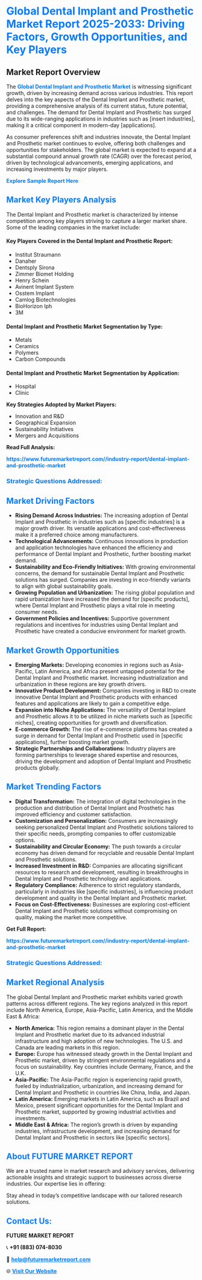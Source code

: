 <h1 style="color: #007BFF;">Global Dental Implant and Prosthetic Market Report 2025-2033: Driving Factors, Growth Opportunities, and Key Players</h1>

<section id="overview">
<h2>Market Report Overview</h2>
<p>The <a href="https://www.futuremarketreport.com//industry-report/dental-implant-and-prosthetic-market" style="color: #007BFF; text-decoration: none;"><strong>Global Dental Implant and Prosthetic Market</strong></a> is witnessing significant growth, driven by increasing demand across various industries. This report delves into the key aspects of the Dental Implant and Prosthetic market, providing a comprehensive analysis of its current status, future potential, and challenges. The demand for Dental Implant and Prosthetic has surged due to its wide-ranging applications in industries such as [insert industries], making it a critical component in modern-day [applications].</p>
<p>As consumer preferences shift and industries innovate, the Dental Implant and Prosthetic market continues to evolve, offering both challenges and opportunities for stakeholders. The global market is expected to expand at a substantial compound annual growth rate (CAGR) over the forecast period, driven by technological advancements, emerging applications, and increasing investments by major players.</p>
</section>

<section id="overview">
<p><a href="https://www.futuremarketreport.com//request-sample/reportId=50636" style="color: #007BFF; text-decoration: none;"><strong>Explore Sample Report Here</strong></a></p>
</section>

<section id="key-players">
<h2 style="color: #007BFF;">Market Key Players Analysis</h2>
<p>The Dental Implant and Prosthetic market is characterized by intense competition among key players striving to capture a larger market share. Some of the leading companies in the market include:</p>
<h4>Key Players Covered in the Dental Implant and Prosthetic Report:</h4>
<ul><li>Institut Straumann</li><li>Danaher</li><li>Dentsply Sirona</li><li>Zimmer Biomet Holding</li><li>Henry Schein</li><li>Avinent Implant System</li><li>Osstem Implant</li><li>Camlog Biotechnologies</li><li>BioHorizon Iph</li><li>3M</li></ul>
<h4>Dental Implant and Prosthetic Market Segmentation by Type:</h4>
<ul><li>Metals</li><li>Ceramics</li><li>Polymers</li><li>Carbon Compounds</li></ul>

<h4>Dental Implant and Prosthetic Market Segmentation by Application:</h4>
<ul><li>Hospital</li><li>Clinic</li></ul>
<p><strong>Key Strategies Adopted by Market Players:</strong></p>
<ul>
<li>Innovation and R&D</li>
<li>Geographical Expansion</li>
<li>Sustainability Initiatives</li>
<li>Mergers and Acquisitions</li>
</ul>
</section>

<section>
<p><strong>Read Full Analysis: </strong></p><a href="https://www.futuremarketreport.com//industry-report/dental-implant-and-prosthetic-market" style="color: #007BFF; text-decoration: none;"><strong>https://www.futuremarketreport.com//industry-report/dental-implant-and-prosthetic-market</strong></a>
<h3 style="color: #007BFF;">Strategic Questions Addressed:</h3>
</section>

<section id="driving-factors">
<h2 style="color: #007BFF;">Market Driving Factors</h2>
<ul>
<li><strong>Rising Demand Across Industries:</strong> The increasing adoption of Dental Implant and Prosthetic in industries such as [specific industries] is a major growth driver. Its versatile applications and cost-effectiveness make it a preferred choice among manufacturers.</li>
<li><strong>Technological Advancements:</strong> Continuous innovations in production and application technologies have enhanced the efficiency and performance of Dental Implant and Prosthetic, further boosting market demand.</li>
<li><strong>Sustainability and Eco-Friendly Initiatives:</strong> With growing environmental concerns, the demand for sustainable Dental Implant and Prosthetic solutions has surged. Companies are investing in eco-friendly variants to align with global sustainability goals.</li>
<li><strong>Growing Population and Urbanization:</strong> The rising global population and rapid urbanization have increased the demand for [specific products], where Dental Implant and Prosthetic plays a vital role in meeting consumer needs.</li>
<li><strong>Government Policies and Incentives:</strong> Supportive government regulations and incentives for industries using Dental Implant and Prosthetic have created a conducive environment for market growth.</li>
</ul>
</section>

<section id="growth-opportunities">
<h2 style="color: #007BFF;">Market Growth Opportunities</h2>
<ul>
<li><strong>Emerging Markets:</strong> Developing economies in regions such as Asia-Pacific, Latin America, and Africa present untapped potential for the Dental Implant and Prosthetic market. Increasing industrialization and urbanization in these regions are key growth drivers.</li>
<li><strong>Innovative Product Development:</strong> Companies investing in R&D to create innovative Dental Implant and Prosthetic products with enhanced features and applications are likely to gain a competitive edge.</li>
<li><strong>Expansion into Niche Applications:</strong> The versatility of Dental Implant and Prosthetic allows it to be utilized in niche markets such as [specific niches], creating opportunities for growth and diversification.</li>
<li><strong>E-commerce Growth:</strong> The rise of e-commerce platforms has created a surge in demand for Dental Implant and Prosthetic used in [specific applications], further boosting market growth.</li>
<li><strong>Strategic Partnerships and Collaborations:</strong> Industry players are forming partnerships to leverage shared expertise and resources, driving the development and adoption of Dental Implant and Prosthetic products globally.</li>
</ul>
</section>

<section id="trending-factors">
<h2 style="color: #007BFF;">Market Trending Factors</h2>
<ul>
<li><strong>Digital Transformation:</strong> The integration of digital technologies in the production and distribution of Dental Implant and Prosthetic has improved efficiency and customer satisfaction.</li>
<li><strong>Customization and Personalization:</strong> Consumers are increasingly seeking personalized Dental Implant and Prosthetic solutions tailored to their specific needs, prompting companies to offer customizable options.</li>
<li><strong>Sustainability and Circular Economy:</strong> The push towards a circular economy has driven demand for recyclable and reusable Dental Implant and Prosthetic solutions.</li>
<li><strong>Increased Investment in R&D:</strong> Companies are allocating significant resources to research and development, resulting in breakthroughs in Dental Implant and Prosthetic technology and applications.</li>
<li><strong>Regulatory Compliance:</strong> Adherence to strict regulatory standards, particularly in industries like [specific industries], is influencing product development and quality in the Dental Implant and Prosthetic market.</li>
<li><strong>Focus on Cost-Effectiveness:</strong> Businesses are exploring cost-efficient Dental Implant and Prosthetic solutions without compromising on quality, making the market more competitive.</li>
</ul>
</section>

<section>
<p><strong>Get Full Report: </strong></p><a href="https://www.futuremarketreport.com//industry-report/dental-implant-and-prosthetic-market" style="color: #007BFF; text-decoration: none;"><strong>https://www.futuremarketreport.com//industry-report/dental-implant-and-prosthetic-market</strong></a>
<h3 style="color: #007BFF;">Strategic Questions Addressed:</h3>
</section>


<section id="regional-analysis">
<h2 style="color: #007BFF;">Market Regional Analysis</h2>
<p>The global Dental Implant and Prosthetic market exhibits varied growth patterns across different regions. The key regions analyzed in this report include North America, Europe, Asia-Pacific, Latin America, and the Middle East & Africa:</p>
<ul>
<li><strong>North America:</strong> This region remains a dominant player in the Dental Implant and Prosthetic market due to its advanced industrial infrastructure and high adoption of new technologies. The U.S. and Canada are leading markets in this region.</li>
<li><strong>Europe:</strong> Europe has witnessed steady growth in the Dental Implant and Prosthetic market, driven by stringent environmental regulations and a focus on sustainability. Key countries include Germany, France, and the U.K.</li>
<li><strong>Asia-Pacific:</strong> The Asia-Pacific region is experiencing rapid growth, fueled by industrialization, urbanization, and increasing demand for Dental Implant and Prosthetic in countries like China, India, and Japan.</li>
<li><strong>Latin America:</strong> Emerging markets in Latin America, such as Brazil and Mexico, present significant opportunities for the Dental Implant and Prosthetic market, supported by growing industrial activities and investments.</li>
<li><strong>Middle East & Africa:</strong> The region’s growth is driven by expanding industries, infrastructure development, and increasing demand for Dental Implant and Prosthetic in sectors like [specific sectors].</li>
</ul>
</section>

<footer>
<h2 style="color: #007BFF;">About FUTURE MARKET REPORT</h2>
<p>We are a trusted name in market research and advisory services, delivering actionable insights and strategic support to businesses across diverse industries. Our expertise lies in offering:</p>

<p>Stay ahead in today’s competitive landscape with our tailored research solutions.</p>

<h2 style="color: #007BFF;">Contact Us:</h2>
<p><strong>FUTURE MARKET REPORT</strong></p>
<p>📞 <strong>+91 (883) 074-8030</strong></p>
<p>📧 <strong><a href="mailto:help@futuremarketreport.com" style="color: #007BFF;">help@futuremarketreport.com</a></strong></p>
<p>🌐 <strong><a href="https://www.futuremarketreport.com/" style="color: #007BFF;">Visit Our Website</a></strong></p>
</footer>